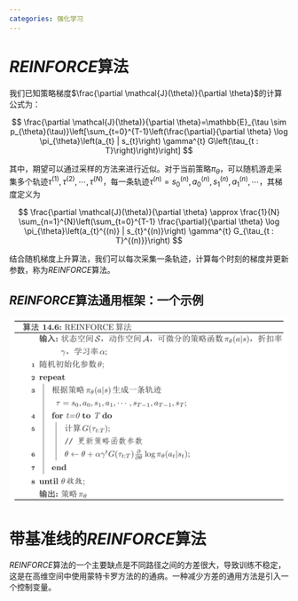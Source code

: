 ```yaml
---
categories: 强化学习
---
```


# $REINFORCE$算法

我们已知策略梯度$\frac{\partial \mathcal{J}(\theta)}{\partial \theta}​$的计算公式为：


$$
\frac{\partial \mathcal{J}(\theta)}{\partial \theta}=\mathbb{E}_{\tau \sim p_{\theta}(\tau)}\left[\sum_{t=0}^{T-1}\left(\frac{\partial}{\partial \theta} \log \pi_{\theta}\left(a_{t} | s_{t}\right) \gamma^{t} G\left(\tau_{t : T}\right)\right)\right]
$$


其中，期望可以通过采样的方法来进行近似。对于当前策略$\pi_{\theta}$，可以随机游走采集多个轨迹$\tau^{(1)}, \tau^{(2)}, \cdots, \tau^{(N)}$，每一条轨迹$\tau^{(n)}=s_{0}^{(n)}, a_{0}^{(n)}, s_{1}^{(n)}, a_{1}^{(n)}, \cdots$，其梯度定义为


$$
\frac{\partial \mathcal{J}(\theta)}{\partial \theta} \approx \frac{1}{N} \sum_{n=1}^{N}\left(\sum_{t=0}^{T-1} \frac{\partial}{\partial \theta} \log \pi_{\theta}\left(a_{t}^{(n)} | s_{t}^{(n)}\right) \gamma^{t} G_{\tau_{t : T}^{(n)}}\right)
$$


结合随机梯度上升算法，我们可以每次采集一条轨迹，计算每个时刻的梯度并更新参数，称为$REINFORCE$算法。

## $REINFORCE$算法通用框架：一个示例

![](../../img/reinforce.png)

# 带基准线的$REINFORCE$算法

$REINFORCE​$算法的一个主要缺点是不同路径之间的方差很大，导致训练不稳定，这是在高维空间中使用蒙特卡罗方法的的通病。一种减少方差的通用方法是引入一个控制变量。
